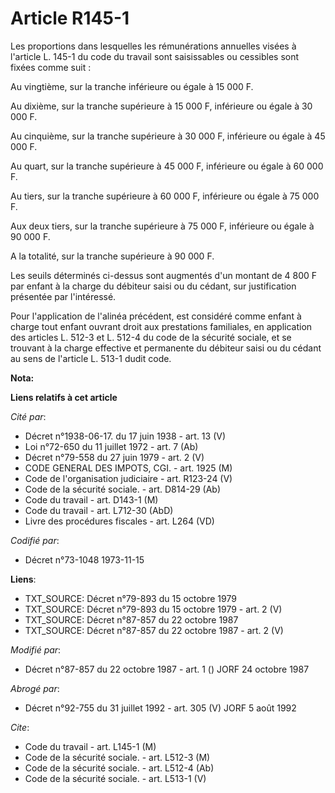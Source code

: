 # Article R145-1

Les proportions dans lesquelles les rémunérations annuelles visées à l'article L. 145-1 du code du travail sont saisissables
ou cessibles sont fixées comme suit : 

Au vingtième, sur la tranche inférieure ou égale à 15 000 F. 

Au dixième, sur la tranche supérieure à 15 000 F, inférieure ou égale à 30 000 F. 

Au cinquième, sur la tranche supérieure à 30 000 F, inférieure ou égale à 45 000 F. 

Au quart, sur la tranche supérieure à 45 000 F, inférieure ou égale à 60 000 F. 

Au tiers, sur la tranche supérieure à 60 000 F, inférieure ou égale à 75 000 F. 

Aux deux tiers, sur la tranche supérieure à 75 000 F, inférieure ou égale à 90 000 F. 

A la totalité, sur la tranche supérieure à 90 000 F. 

Les seuils déterminés ci-dessus sont augmentés d'un montant de 4 800 F par enfant à la charge du débiteur saisi ou du cédant,
sur justification présentée par l'intéressé. 

Pour l'application de l'alinéa précédent, est considéré comme enfant à charge   tout enfant ouvrant droit aux prestations
familiales, en application des articles L. 512-3 et L. 512-4 du code de la sécurité sociale, et se trouvant à la charge
effective et permanente du débiteur saisi ou du cédant au sens de l'article L. 513-1 dudit code.

**Nota:**



**Liens relatifs à cet article**

_Cité par_:

  - Décret n°1938-06-17. du 17 juin 1938 - art. 13 (V)
  - Loi n°72-650 du 11 juillet 1972 - art. 7 (Ab)
  - Décret n°79-558 du 27 juin 1979 - art. 2 (V)
  - CODE GENERAL DES IMPOTS, CGI. - art. 1925 (M)
  - Code de l'organisation judiciaire - art. R123-24 (V)
  - Code de la sécurité sociale. - art. D814-29 (Ab)
  - Code du travail - art. D143-1 (M)
  - Code du travail - art. L712-30 (AbD)
  - Livre des procédures fiscales - art. L264 (VD)

_Codifié par_:

  - Décret n°73-1048 1973-11-15

**Liens**:

  - TXT_SOURCE: Décret n°79-893 du 15 octobre 1979
  - TXT_SOURCE: Décret n°79-893 du 15 octobre 1979 - art. 2 (V)
  - TXT_SOURCE: Décret n°87-857 du 22 octobre 1987
  - TXT_SOURCE: Décret n°87-857 du 22 octobre 1987 - art. 2 (V)

_Modifié par_:

  - Décret n°87-857 du 22 octobre 1987 - art. 1 () JORF 24 octobre 1987

_Abrogé par_:

  - Décret n°92-755 du 31 juillet 1992 - art. 305 (V) JORF 5 août 1992

_Cite_:

  - Code du travail - art. L145-1 (M)
  - Code de la sécurité sociale. - art. L512-3 (M)
  - Code de la sécurité sociale. - art. L512-4 (Ab)
  - Code de la sécurité sociale. - art. L513-1 (V)
